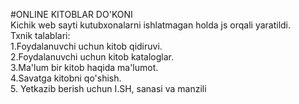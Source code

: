 #ONLINE KITOBLAR DO'KONI
<br>
Kichik web sayti kutubxonalarni ishlatmagan holda js orqali yaratildi.<br>
Txnik talablari:<br>
1.Foydalanuvchi uchun kitob qidiruvi.<br>
2.Foydalanuvchi uchun kitob kataloglar.<br>
3.Ma'lum bir kitob haqida ma'lumot.<br>
4.Savatga kitobni qo'shish.<br>
5. Yetkazib berish uchun I.SH, sanasi va manzili<br>
